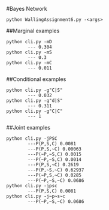 #Bayes Network
```
python WallingAssignment6.py -<args>
```

##Marginal examples
```
python cli.py -mD 
		--- 0.304
python cli.py -mS 
		--- 0.3
python cli.py -mC 
		--- 0.011
```
##Conditional examples
```
python cli.py -g"C|S" 
		--- 0.032
python cli.py -g"d|S" 
		--- 0.311
python cli.py -g"C|C" 
		--- 1
```
##Joint examples
```
python cli.py -jPSC 
		---P(P,S,C) 0.0081
		---P(P,S,~C) 0.00063
		---P(~P,~S,C) 0.0015
		---P(~P,~S,C) 0.0014
		---P(P,S,~C) 0.2619
		---P(P,~S,~C) 0.62937
		---P(~P,S,~C) 0.0285
		---P(~P,~S,~C) 0.0686
python cli.py -jpsc
		---P(P,S,C) 0.0081
python cli.py -j~p~s~c
		---P(~P,~S,~C) 0.0686
```
